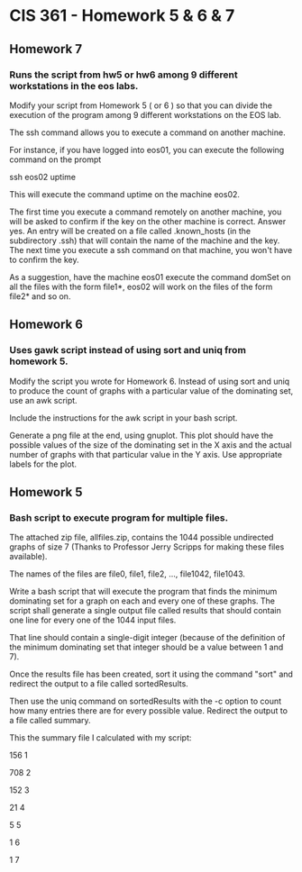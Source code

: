 # CIS 361 - Homework 5 & 6 & 7
## Homework 7
### Runs the script from hw5 or hw6 among 9 different workstations in the eos labs. 
Modify your script from Homework 5 ( or 6 ) so that you can divide the execution of the program among 9 different workstations on the EOS lab.

The ssh command allows you to execute a command on another machine.

For instance, if you have logged into eos01, you can execute the following command on the prompt

 ssh eos02 uptime

This will execute the command uptime on the machine eos02.

The first time you execute a command remotely on another machine, you will be asked to confirm if the key on the other machine is correct. Answer yes. An entry will be created on a file called .known_hosts (in the subdirectory .ssh) that will contain the name of the machine and the key. The next time you execute a ssh command on that machine, you won't have to confirm the key.

As a suggestion, have the machine eos01 execute the command domSet on all the files with the form file1*, eos02 will work on the files of the form file2* and so on.

## Homework 6
### Uses gawk script instead of using sort and uniq from homework 5. 
Modify the script you wrote for Homework 6. Instead of using sort and uniq to produce the count of graphs with a particular value of the dominating set, use an awk script.

Include the instructions for the awk script in your bash script.

Generate a png file at the end, using gnuplot. This plot should have the possible values of the size of the dominating set in the X axis and the actual number of graphs with that particular value in the Y axis. Use appropriate labels for the plot.

## Homework 5
### Bash script to execute program for multiple files. 
The attached zip file, allfiles.zip, contains the 1044 possible undirected graphs of size 7 (Thanks to Professor Jerry Scripps for making these files available).

The names of the files are file0, file1, file2, ..., file1042, file1043.

Write a bash script that will execute the program that finds the minimum dominating set for a graph on each and every one of these graphs.
The script shall generate a single output file called results that should contain one line for every one of the 1044 input files.

That line should contain a single-digit integer (because of the definition of the minimum dominating set that integer should be a value between 1 and 7).

Once the results file has been created, sort it using the command "sort" and redirect the output to a file called sortedResults.

Then use the uniq command on sortedResults with the -c option to count how many entries there are for every possible value. Redirect the output to a file called summary.

This the summary file I calculated with my script:

156 1

708 2

152 3

21 4

5 5

1 6

1 7